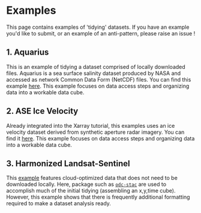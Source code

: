 # Examples

This page contains examples of 'tidying' datasets. If you have an example you'd like to submit, or an example of an anti-pattern, please raise an issue !

## 1. Aquarius

This is an example of tidying a dataset comprised of locally downloaded files. Aquarius is a sea surface salinity dataset produced by NASA and accessed as network Common Data Form (NetCDF) files.
You can find this example [here](https://gist.github.com/dcherian/66269bc2b36c2bc427897590d08472d7). This example focuses on data access steps and organizing data into a workable data cube.

## 2. ASE Ice Velocity

Already integrated into the Xarray tutorial, this examples uses an ice velocity dataset derived from synthetic aperture radar imagery. You can find it [here](https://tutorial.xarray.dev/intermediate/data_tidying/05.3_ice_velocity.html). This example focuses on data access steps and organizing data into a workable data cube.

## 3. Harmonized Landsat-Sentinel

This [example](https://nbviewer.org/gist/scottyhq/efd583d66999ce8f6e8bcefa81545b8d) features cloud-optimized data that does not need to be downloaded locally. Here, package such as [`odc-stac`](https://github.com/opendatacube/odc-stac) are used to accomplish much of the initial tidying (assembling an x,y,time cube). However, this example shows that there is frequently additional formatting required to make a dataset analysis ready.
